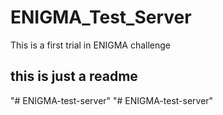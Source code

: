 # ENIGMA_Test_Server
This is a first trial in ENIGMA challenge

## this is just a readme 

"# ENIGMA-test-server" 
"# ENIGMA-test-server" 
